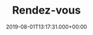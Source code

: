 ---
date: '2019-08-01T13:17:31.000+00:00'
title: "Rendez-vous"
menu:
  main:
    weight: 2
  footer:
    weight: 2
---